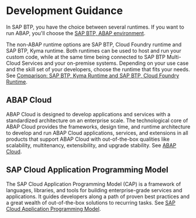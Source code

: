 <!-- loiocc37b7a428164c5fa619fd6f21080e3f -->

# Development Guidance

In SAP BTP, you have the choice between several runtimes. If you want to run ABAP, you'll choose the [SAP BTP, ABAP environment](https://help.sap.com/docs/sap-btp-abap-environment/abap-environment/abap-environment).

The non-ABAP runtime options are SAP BTP, Cloud Foundry runtime and SAP BTP, Kyma runtime. Both runtimes can be used to host and run your custom code, while at the same time being connected to SAP BTP Multi-Cloud Services and your on-premise systems. Depending on your use case and the skill set of your developers, choose the runtime that fits your needs. See [Comparison: SAP BTP, Kyma Runtime and SAP BTP, Cloud Foundry Runtime](https://help.sap.com/docs/btp/comparison-kyma-runtime-and-cloud-foundry-runtime/runtime-comparison?version=Cloud).



<a name="loiocc37b7a428164c5fa619fd6f21080e3f__section_jtn_x2p_czb"/>

## ABAP Cloud

ABAP Cloud is designed to develop applications and services with a standardized architecture on an enterprise scale. The technological core of ABAP Cloud provides the frameworks, design time, and runtime architecture to develop and run ABAP Cloud applications, services, and extensions in all products that support ABAP Cloud with out-of-the-box qualities like scalability, multitenancy, extensibility, and upgrade stability. See [ABAP Cloud](abap-cloud-9aaaf65.md).



<a name="loiocc37b7a428164c5fa619fd6f21080e3f__section_anx_x2p_czb"/>

## SAP Cloud Application Programming Model

The SAP Cloud Application Programming Model \(CAP\) is a framework of languages, libraries, and tools for building enterprise-grade services and applications. It guides developers along a path of proven best practices and a great wealth of out-of-the-box solutions to recurring tasks. See [SAP Cloud Application Programming Model](sap-cloud-application-programming-model-696ec23.md).

